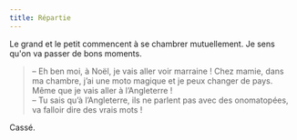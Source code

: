 ```yaml
---
title: Répartie
---
```


Le grand et le petit commencent à se chambrer mutuellement. Je sens qu'on va
passer de bons moments.

<!-- more -->

> – Eh ben moi, à Noël, je vais aller voir marraine ! Chez mamie, dans ma
> chambre, j’ai une moto magique et je peux changer de pays. Même que je vais
> aller à l’Angleterre !  
> – Tu sais qu’à l’Angleterre, ils ne parlent pas avec des onomatopées, va
> falloir dire des vrais mots !

Cassé.
